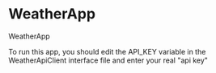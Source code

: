 # WeatherApp
WeatherApp


To run this app, you should edit the API_KEY variable in the WeatherApiClient interface file and enter your real "api key"
